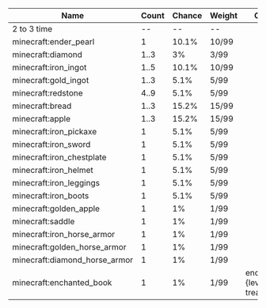 | Name                          | Count | Chance | Weight | Comment                                   |
| ----------------------------- | ----- | ------ | ------ | ----------------------------------------- |
| 2 to 3 time                   |    -- |     -- |     -- |                                           |
| minecraft:ender_pearl         |     1 |  10.1% |  10/99 |                                           |
| minecraft:diamond             |  1..3 |     3% |   3/99 |                                           |
| minecraft:iron_ingot          |  1..5 |  10.1% |  10/99 |                                           |
| minecraft:gold_ingot          |  1..3 |   5.1% |   5/99 |                                           |
| minecraft:redstone            |  4..9 |   5.1% |   5/99 |                                           |
| minecraft:bread               |  1..3 |  15.2% |  15/99 |                                           |
| minecraft:apple               |  1..3 |  15.2% |  15/99 |                                           |
| minecraft:iron_pickaxe        |     1 |   5.1% |   5/99 |                                           |
| minecraft:iron_sword          |     1 |   5.1% |   5/99 |                                           |
| minecraft:iron_chestplate     |     1 |   5.1% |   5/99 |                                           |
| minecraft:iron_helmet         |     1 |   5.1% |   5/99 |                                           |
| minecraft:iron_leggings       |     1 |   5.1% |   5/99 |                                           |
| minecraft:iron_boots          |     1 |   5.1% |   5/99 |                                           |
| minecraft:golden_apple        |     1 |     1% |   1/99 |                                           |
| minecraft:saddle              |     1 |     1% |   1/99 |                                           |
| minecraft:iron_horse_armor    |     1 |     1% |   1/99 |                                           |
| minecraft:golden_horse_armor  |     1 |     1% |   1/99 |                                           |
| minecraft:diamond_horse_armor |     1 |     1% |   1/99 |                                           |
| minecraft:enchanted_book      |     1 |     1% |   1/99 | enchantments: {level: 30, treasure: true} |

